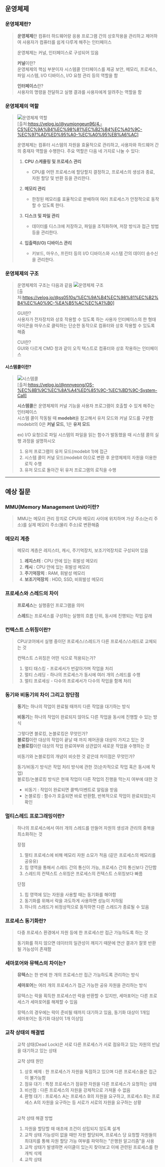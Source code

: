 ## 운영체제

### 운영체제란?

> **운영체제**란 컴퓨터 하드웨어랑 응용 프로그램 간의 상호작용을 관리하고 제어하여 사용자가 컴퓨터를 쉽게 다루게 해주는 인터페이스 <br>
>
> 운영체제는 커널, 인터페이스로 구성되어 있음
>
> **커널**이란? <br>
> 운영체제의 핵심 부분이자 시스템콜 인터페이스를 제공
> 보안, 메모리, 프로세스, 파일 시스템, I/O 디바이스, I/O 요청 관리 등의 역할을 함
>
> **인터페이스**란? <br>
> 사용자의 명령을 전달하고 실행 결과를 사용자에게 알려주는 역할을 함

### 운영체제의 역할

> ![운영체제 역할](/정리노트/image/운영체제/운영체제%20역할.jpg) <br> [출처:https://velog.io/@yumjongeun96/4.-CS%EC%9A%B4%EC%98%81%EC%B2%B4%EC%A0%9C-%EC%97%AD%ED%95%A0-%EC%A0%95%EB%A6%AC]
>
> 운영체제는 컴퓨터 시스템의 자원을 효율적으로 관리하고, 사용자와 하드웨어 간의 중재자 역할을 수행한다. 주요 역할은 다음 네 가지로 나눌 수 있다:
>
> 1. **CPU 스케줄링 및 프로세스 관리**
>
>    - CPU를 어떤 프로세스에 할당할지 결정하고, 프로세스의 생성과 종료, 자원 할당 및 반환 등을 관리한다.
>
> 2. **메모리 관리**
>
>    - 한정된 메모리를 효율적으로 분배하여 여러 프로세스가 안정적으로 동작할 수 있도록 한다.
>
> 3. **디스크 및 파일 관리**
>
>    - 데이터를 디스크에 저장하고, 파일을 조직화하며, 저장 방식과 접근 방법 등을 관리한다.
>
> 4. **입출력(I/O) 디바이스 관리**
>    - 키보드, 마우스, 프린터 등의 I/O 디바이스와 시스템 간의 데이터 송수신을 관리한다.

### 운영체제의 구조

> 운영체제의 구조는 다음과 같음
> ![운영체제 구조](/정리노트/image/운영체제/운영체제%20구조.png) <br> [출처:https://velog.io/@ss0510s/%EC%9A%B4%EC%98%81%EC%B2%B4%EC%A0%9C-%EA%B5%AC%EC%A1%B0]
>
> GUI란? <br>
> 사용자가 전자장치와 상호 작용할 수 있도록 하는 사용자 인터페이스의 한 형태 <br>
> 아이콘을 마우스로 클릭하는 단순한 동작으로 컴퓨터와 상호 작용할 수 있도록 해줌
>
> CUI란? <br>
> GUI와 다르게 CMD 창과 같이 오직 텍스트로 컴퓨터와 상호 작용하는 인터페이스

#### 시스템콜이란?

> ![시스템콜](/정리노트/image/운영체제/시스템콜.png) <br> [출처:https://velog.io/@nnnyeong/OS-%EC%8B%9C%EC%8A%A4%ED%85%9C-%EC%BD%9C-System-Call] <br>
>
> **시스템콜**은 운영체제의 커널 기능을 사용자 프로그램이 호출할 수 있게 해주는 인터페이스 <br>
> 시스템 콜이 작동될 때 **modebit**을 참고해서 유저 모드와 커널 모드를 구분함 <br>
> modebit의 0은 **커널 모드**, 1은 **유저 모드**
>
> ex) I/O 요청으로 파일 시스템의 파일을 읽는 함수가 발동했을 때 시스템 콜의 실행 과정을 설명하시오 <br>
>
> 1. 유저 프로그램이 유저 모드(modebit 1)에 접근
> 2. 시스템 콜이 커널 모드(modebit 0)으로 변환 후 운영체제의 자원을 이용한 로직 수행
> 3. 유저 모드로 돌아간 뒤 유저 프로그램의 로직을 수행

---

## 예상 질문

### MMU(Memory Management Unit)이란?

> MMU는 메모리 관리 장치로 CPU와 메모리 사이에 위치하며 가상 주소(논리 주소)를 실제 메모리 주소(물리 주소)로 변환해줌

### 메모리 계층

> 메모리 계층은 레지스터, 캐시, 주기억장치, 보조기억장치로 구성되어 있음
>
> 1. **레지스터** : CPU 안에 있는 휘발성 메모리
> 2. **캐시** : CPU 안에 있는 휘발성 메모리
> 3. **주기억장치** : RAM, 휘발성 메모리
> 4. **보조기억장치** : HDD, SSD, 비휘발성 메모리

### 프로세스와 스레드의 차이

> **프로세스**는 실행중인 프로그램을 의미
>
> **스레드**는 프로세스를 구성하는 실행의 흐름 단위, 동시에 진행되는 작업 갈래

### 컨텍스트 스위칭이란?

> CPU/코어에서 실행 중이던 프로세스/스레드가 다른 프로세스/스레드로 교체되는 것
>
> 컨택스트 스위칭은 어떤 식으로 적용되는가?
>
> 1. 멀티 태스킹 - 프로세서가 번갈아가며 작업을 처리
> 2. 멀티 스레딩 - 하나의 프로세스가 동시에 여러 개의 스레드를 수행
> 3. 멀티 프로세싱 - 다수의 프로세서가 다수의 작업을 함께 처리

### 동기와 비동기의 차이 그리고 장단점

> **동기**는 하나의 작업이 완료될 때까지 다른 작업을 대기하는 방식
>
> **비동기**는 하나의 작업이 완료되지 않아도 다른 작업을 동시에 진행할 수 있는 방식
>
> 그렇다면 블로킹, 논블로킹은 무엇인가? <br> **블로킹**이란 대상의 작업이 끝날 때 까지 제어권을 대상이 가지고 있는 것 <br> **논블로킹**이란 대상의 작업 완료여부와 상관없이 새로운 작업을 수행하는 것
>
> 비동기와 논블로킹의 개념이 비슷한 것 같은데 차이점은 무엇인가?
>
> 동기/비동기 방식은 작업 처리 방식에 관한 것(순차적으로 작업 혹은 동시에 작업) <br>
> 블로킹/논블로킹 방식은 현재 작업이 다른 작업의 진행을 막는지 여부에 대한 것 <br>
>
> - 비동기 : 작업이 완료되면 콜백/이벤트로 알림을 받음
> - 논블로킹 : 함수가 호출되면 바로 반환함, 반복적으로 작업이 완료되었는지 확인

### 멀티스레드 프로그래밍이란?

> 하나의 프로세스에서 여러 개의 스레드를 만들어 자원의 생성과 관리의 중복을 최소화하는 것
>
> 장점
>
> 1. 멀티 프로세스에 비해 메모리 자원 소모가 적음 (같은 프로세스의 메모리를 공유유)
> 2. 힙 영역을 통해서 스레드 간의 통신이 가능, 프로세스 간의 통신보다 간단함
> 3. 스레드의 컨텍스트 스위칭은 프로세스의 컨텍스트 스위칭보다 빠름
>
> 단점
>
> 1. 힙 영역에 있는 자원을 사용할 때는 동기화를 해야함
> 2. 동기화를 위해서 락을 과도하게 사용하면 성능이 저하됨
> 3. 하나의 스레드가 비정상적으로 동작하면 다른 스레드가 종료될 수 있음

### 프로세스 동기화란?

> 다중 프로세스 환경에서 자원 등에 한 프로세스만 접근 가능하도록 하는 것
>
> 동기화를 하지 않으면 데이터의 일관성이 깨지기 때문에 연산 결과가 잘못 반환될 가능성이 존재함

### 세마포어와 뮤텍스의 차이는?

> **뮤텍스**는 한 번에 한 개의 프로세스만 접근 가능하도록 관리하는 방식
>
> **세마포어**는 여러 개의 프로세스가 접근 가능한 공유 자원을 관리하는 방식
>
> 뮤텍스는 락을 획득한 프로세스만 락을 반환할 수 있지만, 세마포어는 다른 프로세스가 세마포어를 해제할 수 있음
>
> 뮤텍스의 경우에는 락이 준비될 때까지 대기하고 있음, 동기화 대상이 1개임<br>
> 세마포어는 동기화 대상이 1개 이상임

### 교착 상태의 해결법

> 교착 상태(Dead Lock)은 서로 다른 프로세스가 서로 점유하고 있는 자원의 반납을 대기하고 있는 상태
>
> 교착 상태 원인
>
> 1. 상호 배제 : 한 프로세스가 자원을 독점하고 있으며 다른 프로세스들은 접근이 불가능함
> 2. 점유 대기 : 특정 프로세스가 점유한 자원을 다른 프로세스가 요청하는 상태
> 3. 비선점 : 다른 프로세스의 자원을 강제적으로 가져올 수 없음
> 4. 환형 대기 : 프로세스 A는 프로세스 B의 자원을 요구하고, 프로세스 B는 프로세스 A의 자원을 요구하는 등 서로가 서로의 자원을 요구하는 상황
>
> <br>
> 교착 상태 해결 방법
>
> 1. 자원을 할당할 때 애초에 조건이 성립되지 않도록 설계
> 2. 교착 상태 가능성이 없을 때만 자원 할당되며, 프로세스 당 요청할 자원들의 최대치를 통해 자원 할당 가능 여부를 파악하는 "은행원 알고리즘"을 사용
> 3. 교착 상태가 발생하면 사이클이 있는지 찾아보고 이에 관련된 프로세스를 한 개씩 삭제
> 4. 교착 상태

